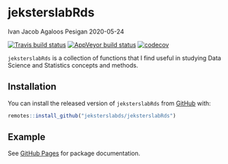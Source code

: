 jeksterslabRds
================
Ivan Jacob Agaloos Pesigan
2020-05-24

<!-- README.md is generated from README.Rmd. Please edit that file -->

<!-- badges: start -->

[![Travis build
status](https://travis-ci.com/jeksterslabds/jeksterslabRds.svg?branch=master)](https://travis-ci.com/jeksterslabds/jeksterslabRds)
[![AppVeyor build
status](https://ci.appveyor.com/api/projects/status/github/jeksterslabds/jeksterslabRds?branch=master&svg=true)](https://ci.appveyor.com/project/jeksterslabds/jeksterslabRds)
[![codecov](https://codecov.io/github/jeksterslabds/jeksterslabRds/branch/master/graphs/badge.svg)](https://codecov.io/github/jeksterslabds/jeksterslabRds)
<!-- badges: end -->

`jeksterslabRds` is a collection of functions that I find useful in
studying Data Science and Statistics concepts and methods.

## Installation

You can install the released version of `jeksterslabRds` from
[GitHub](https://github.com/jeksterslabds/jeksterslabRds) with:

``` r
remotes::install_github("jeksterslabds/jeksterslabRds")
```

## Example

See [GitHub
Pages](https://jeksterslabds.github.io/jeksterslabRds/index.html) for
package documentation.
